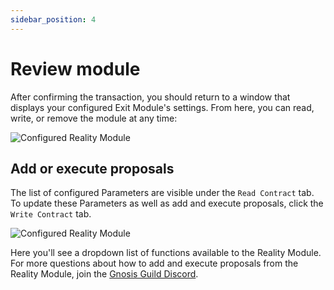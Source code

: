 ```yaml
---
sidebar_position: 4
---
```


# Review module

After confirming the transaction, you should return to a window that displays your configured Exit Module's settings. From here, you can read, write, or remove the module at any time:

![Configured Reality Module](/img/tutorial/reality_review_1.jpg)

## Add or execute proposals

The list of configured Parameters are visible under the `Read Contract` tab. To update these Parameters as well as add and execute proposals, click the `Write Contract` tab.

![Configured Reality Module](/img/tutorial/reality_review_2.jpg)

Here you'll see a dropdown list of functions available to the Reality Module. For more questions about how to add and execute proposals from the Reality Module, join the [Gnosis Guild Discord](https://discord.gg/wwmBWTgyEq).
